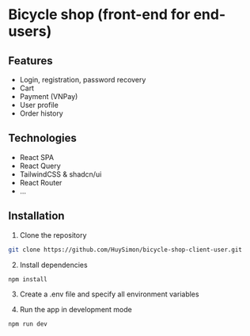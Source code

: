 # Bicycle shop (front-end for end-users)

## Features

-   Login, registration, password recovery
-   Cart
-   Payment (VNPay)
-   User profile
-   Order history

## Technologies

-   React SPA
-   React Query
-   TailwindCSS & shadcn/ui
-   React Router
-   ...

## Installation

1. Clone the repository

```BASH
git clone https://github.com/HuySimon/bicycle-shop-client-user.git
```

2. Install dependencies

```BASH
npm install
```

3. Create a .env file and specify all environment variables

4. Run the app in development mode

```BASH
npm run dev
```
